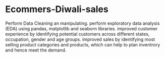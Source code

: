 # Ecommers-Diwali-sales
Perform Data Cleaning an manipulating.
perform exploratory data analysis (EDA) using pandas,    matplotlib and seaborn libraries.
improved customer experience by identifying potential customers across different states, occupation, gender and age groups.
improved sales by identifying most selling product categories and products, which can help to plan inventrory and hence meet the demand.
